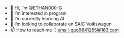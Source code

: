 - 👋 Hi, I’m @ETHAN000-G
- 👀 I’m interested in program
- 🌱 I’m currently learning Al
- 💞️ I’m looking to collaborate on SAIC Volkswagen 
- 📫 How to reach me ：email-guo9841265@163.com

<!---
ETHAN000-G/ETHAN000-G is a ✨ special ✨ repository because its `README.md` (this file) appears on your GitHub profile.
You can click the Preview link to take a look at your changes.
--->
